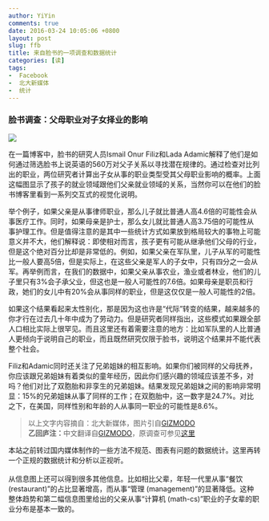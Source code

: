 ```yaml
---
author: YiYin
comments: true
date: 2016-03-24 10:05:06 +0800
layout: post
slug: ffb
title: 来自脸书的一项调查和数据统计
categories: [读]
tags:
-  Facebook
-  北大新媒体
-  统计
---
```


### 脸书调查：父母职业对子女择业的影响

<a href="https://i.kinja-img.com/gawker-media/image/upload/bezsaqnbzv0w3b25jstc.jpg" data-lightbox="fb" datatitle="来自gizmodo.com">
<img src="http://i.kinja-img.com/gawker-media/image/upload/s--1QlVU4ND--/c_scale,fl_progressive,q_80,w_800/bezsaqnbzv0w3b25jstc.jpg"></a>

在一篇博客中，脸书的研究人员Ismail Onur Filiz和Lada Adamic解释了他们是如何通过筛选脸书上说英语的560万对父子关系以寻找潜在规律的。通过检查对比列出的职业，两位研究者计算出子女从事的职业类型受其父母职业影响的概率。上面这幅图显示了孩子的就业领域跟他们父亲就业领域的关系，当然你可以在他们的脸书博客里看到一系列交互式的视觉化说明。

举个例子，如果父亲是从事律师职业，那么儿子就比普通人高4.6倍的可能性会从事医疗工作。同时，如果母亲是护士，那么女儿就比普通人高3.75倍的可能性从事护理工作。但是值得注意的是其中一些统计方式如果放到格局较大的事物上可能意义并不大，他们解释说：即使相对而言，孩子更有可能从继承他们父母的行业，但是这个绝对百分比却是非常低的。例如，如果父亲在军队里，儿子从军的可能性比一般人要高5倍，但是实际上，在这些父亲是军人的子女中，只有四分之一会从军。再举例而言，在我们的数据中，如果父亲从事农业，渔业或者林业，他们的儿子里只有3%会子承父业，但这也是一般人可能性的7.6倍。如果母亲是职员和行政，她们的女儿中有20%会从事同样的职业，但是这仅仅是一般人可能性的2倍。

如果这个结果看起来太性别化，那是因为这也许是“代际”转变的结果，越来越多的你才行在过去几十年中成为了劳动力。但是研究者同样指出，这些模式如果跟全部人口相比实际上很罕见。而且这里还有着需要注意的地方：比如军队里的人比普通人更倾向于说明自己的职业，而且既然研究仅限于脸书，说明这个结果并不能代表整个社会。

Filiz和Adamic同时还关注了兄弟姐妹的相互影响。如果你们被同样的父母抚养，你应该跟兄弟姐妹有着类似的童年经历，因此你们感兴趣的领域应该差不多，对吗？他们对比了双胞胎和非孪生的兄弟姐妹。结果发现兄弟姐妹之间的影响非常明显：15%的兄弟姐妹从事了同样的工作；在双胞胎中，这一数字是24.7%。对比之下，在美国，同样性别和年龄的人从事同一职业的可能性是8.6%。

<div class="quote"> <blockquote>
    	以上文字内容摘自：<a href="http://www.looooker.com/archives/25356"></a>北大新媒体</a>，图片引自<a href="http://gizmodo.com/how-your-parents-career-choices-affect-your-own-visual-1766110573">GIZMODO</a><br/>
    	<b>乙回庐注：</b>中文翻译自<a href="http://gizmodo.com/how-your-parents-career-choices-affect-your-own-visual-1766110573">GIZMODO</a>，原调查可参见<a href="https://research.facebook.com/blog/do-jobs-run-in-families-/">这里</a>
    </blockquote>
</div>

<div class="readreview">
本站之前转过国内媒体制作的一些方法不规范、图表有问题的数据统计。这里再转一个正规的数据统计和分析以正视听。<br/><br/>
从信息图上还可以得到很多其他信息。比如相比父辈，年轻一代里从事“餐饮 (restaurant)”的占比显著增高，而从事“管理 (management)”的显著降低。这种整体趋势和第二幅信息图里给出的父亲从事“计算机 (math-cs)”职业的子女辈的职业分布是基本一致的。
</div>
